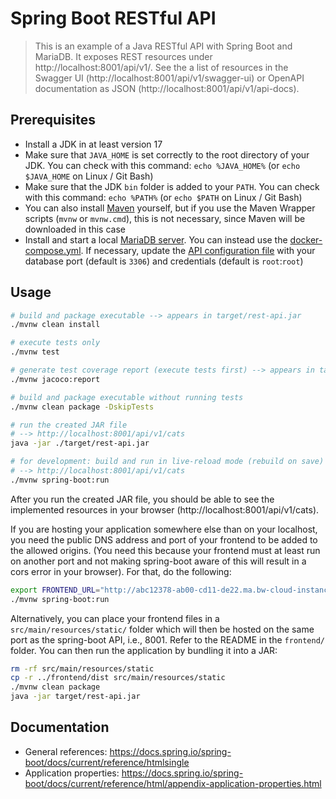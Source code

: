 # Spring Boot RESTful API

> This is an example of a Java RESTful API with Spring Boot and MariaDB.
> It exposes REST resources under http://localhost:8001/api/v1/.
> See the a list of resources in the Swagger UI (http://localhost:8001/api/v1/swagger-ui) or OpenAPI documentation as JSON (http://localhost:8001/api/v1/api-docs).

## Prerequisites

- Install a JDK in at least version 17
- Make sure that `JAVA_HOME` is set correctly to the root directory of your JDK. You can check with this command: `echo %JAVA_HOME%` (or `echo $JAVA_HOME` on Linux / Git Bash)
- Make sure that the JDK `bin` folder is added to your `PATH`. You can check with this command: `echo %PATH%` (or `echo $PATH` on Linux / Git Bash)
- You can also install [Maven](https://maven.apache.org/) yourself, but if you use the Maven Wrapper scripts (`mvnw` or `mvnw.cmd`), this is not necessary, since Maven will be downloaded in this case
- Install and start a local [MariaDB server](https://mariadb.org/download/). You can instead use the [docker-compose.yml](../docker-compose.yml). If necessary, update the [API configuration file](src/main/resources/application.properties) with your database port (default is `3306`) and credentials (default is `root`:`root`)

## Usage

```bash
# build and package executable --> appears in target/rest-api.jar
./mvnw clean install

# execute tests only
./mvnw test

# generate test coverage report (execute tests first) --> appears in target/site/jacoco/index.html
./mvnw jacoco:report

# build and package executable without running tests
./mvnw clean package -DskipTests

# run the created JAR file
# --> http://localhost:8001/api/v1/cats
java -jar ./target/rest-api.jar

# for development: build and run in live-reload mode (rebuild on save)
# --> http://localhost:8001/api/v1/cats
./mvnw spring-boot:run
```

After you run the created JAR file, you should be able to see the implemented resources in your browser (http://localhost:8001/api/v1/cats).

If you are hosting your application somewhere else than on your localhost, you need the public DNS address and port of your frontend to be added to the allowed origins.
(You need this because your frontend must at least run on another port and not making spring-boot aware of this will result in a cors error in your browser).
For that, do the following:
```sh
export FRONTEND_URL="http://abc12378-ab00-cd11-de22.ma.bw-cloud-instance.org:8000"
./mvnw spring-boot:run
```

Alternatively, you can place your frontend files in a `src/main/resources/static/` folder which will then be hosted on the same port as the spring-boot API, i.e., 8001.
Refer to the README in the `frontend/` folder. You can then run the application by bundling it into a JAR:
```sh
rm -rf src/main/resources/static
cp -r ../frontend/dist src/main/resources/static
./mvnw clean package
java -jar target/rest-api.jar
```

## Documentation

- General references: https://docs.spring.io/spring-boot/docs/current/reference/htmlsingle
- Application properties: https://docs.spring.io/spring-boot/docs/current/reference/html/appendix-application-properties.html
